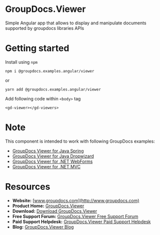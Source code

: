 # GroupDocs.Viewer

Simple Angular app that allows to display and manipulate documents supported by groupdocs libraries APIs

# Getting started

Install using `npm`

`npm i @groupdocs.examples.angular/viewer`

or 

`yarn add @groupdocs.examples.angular/viewer`

Add following code within `<body>` tag

```JS
<gd-viewer></gd-viewers>
```

# Note
This component is intended to work with following GroupDocs examples:

- [GroupDocs Viewer for Java Spring](https://github.com/groupdocs-viewer/GroupDocs.Viewer-for-Java-Spring)
- [GroupDocs Viewer for Java Dropwizard](https://github.com/groupdocs-viewer/GroupDocs.Viewer-for-Java-Dropwizard)
- [GroupDocs Viewer for .NET WebForms](https://github.com/groupdocs-viewer/GroupDocs.Viewer-for-.NET-WebForms)
- [GroupDocs Viewer for .NET MVC](https://github.com/groupdocs-viewer/GroupDocs.Viewer-for-.NET-MVC)

# Resources

- **Website:** [www.groupdocs.com](http://www.groupdocs.com)
- **Product Home:** [GroupDocs.Viewer](https://products.groupdocs.com/viewer)
- **Download:** [Download GroupDocs.Viewer](http://downloads.groupdocs.com/viewer)
- **Free Support Forum:** [GroupDocs.Viewer Free Support Forum](https://forum.groupdocs.com/c/viewer)
- **Paid Support Helpdesk:** [GroupDocs.Viewer Paid Support Helpdesk](https://helpdesk.groupdocs.com)
- **Blog:** [GroupDocs.Viewer Blog](https://blog.groupdocs.com/category/groupdocs-viewer-product-family/)
